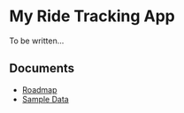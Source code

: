 # My Ride Tracking App

To be written...

## Documents

- [Roadmap](./ROADMAP.md)
- [Sample Data](./SAMPLE_DATA.md)

